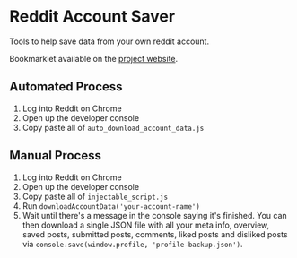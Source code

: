 # Reddit Account Saver

Tools to help save data from your own reddit account.

Bookmarklet available on the [project website](https://gnarmis.github.io/reddit-account-saver).

## Automated Process

1. Log into Reddit on Chrome
2. Open up the developer console
3. Copy paste all of `auto_download_account_data.js`

## Manual Process

1. Log into Reddit on Chrome
2. Open up the developer console
3. Copy paste all of `injectable_script.js`
4. Run `downloadAccountData('your-account-name')`
5. Wait until there's a message in the console saying it's finished. You can then download a single JSON file with all your meta info, overview, saved posts, submitted posts, comments, liked posts and disliked posts via `console.save(window.profile, 'profile-backup.json')`.
